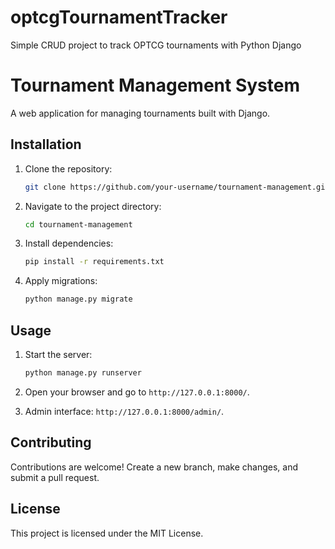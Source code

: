 # optcgTournamentTracker

Simple CRUD project to track OPTCG tournaments with Python Django

# Tournament Management System

A web application for managing tournaments built with Django.

## Installation

1. Clone the repository:

   ```bash
   git clone https://github.com/your-username/tournament-management.git
   ```

2. Navigate to the project directory:

   ```bash
   cd tournament-management
   ```

3. Install dependencies:

   ```bash
   pip install -r requirements.txt
   ```

4. Apply migrations:

   ```bash
   python manage.py migrate
   ```

## Usage

1. Start the server:

   ```bash
   python manage.py runserver
   ```

2. Open your browser and go to `http://127.0.0.1:8000/`.

3. Admin interface: `http://127.0.0.1:8000/admin/`.

## Contributing

Contributions are welcome! Create a new branch, make changes, and submit a pull request.

## License

This project is licensed under the MIT License.
